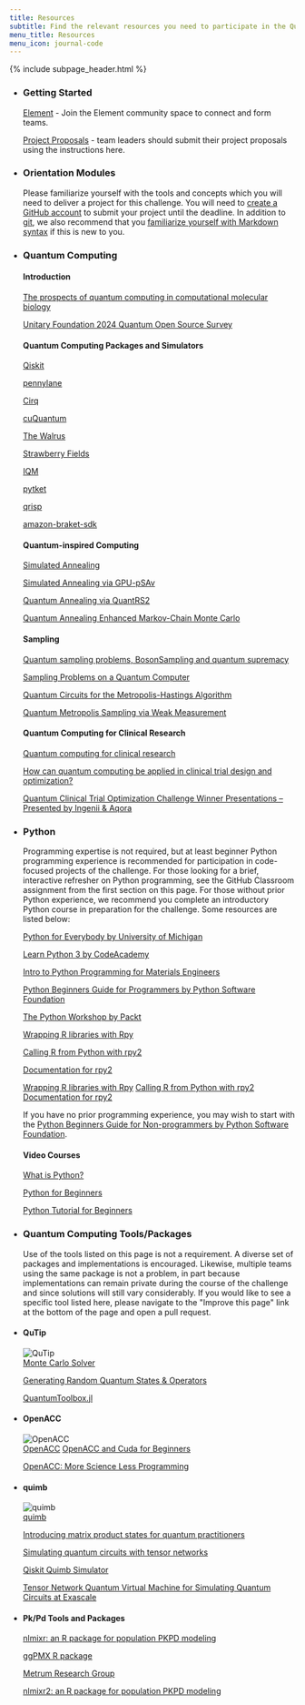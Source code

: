 ```yaml
---
title: Resources
subtitle: Find the relevant resources you need to participate in the Quantum Challenge 2025
menu_title: Resources
menu_icon: journal-code
---
```


{% include subpage_header.html %}

<section class="px-5 max-w-screen-lg mx-auto text-white py-10 gap-4 flex flex-col  ">

<ul class="grid grid-cols-1 md:grid-cols-2 gap-4 prose prose-invert space-y-10 align-items-start justify-items-start" >

<li class="border border-electron/25  p-4">

<h3 class="mt-1">Getting Started</h3>

<p><a href="https://matrix.to/#/#mqs-community-space:mozilla.org">Element</a> - Join the Element community space to connect and form teams.</p>

<p><a href="_/../submission.md">Project Proposals</a> - team leaders should submit their project proposals using the instructions here.</p>

</li>

<li class="border border-electron/25  p-4">

<h3 class="mt-1">Orientation Modules</h3>

<p>Please familiarize yourself with the tools and concepts which you will need to deliver a project for this challenge.
You will need to <a href="https://github.com/join">create a GitHub account</a> to submit your project until the deadline.
In addition to <a href="https://git-scm.com/">git</a>, we also recommend that you <a href="https://docs.github.com/en/get-started/writing-on-github/getting-started-with-writing-and-formatting-on-github/basic-writing-and-formatting-syntax">familiarize yourself with Markdown syntax</a> if this is new to you.
</p>
</li>

<li class="border border-electron/25  p-4">

<h3 class="mt-1">Quantum Computing</h3>

<h4 class="mt-1">Introduction</h4>

<a target="_blank" href="https://wires.onlinelibrary.wiley.com/doi/10.1002/wcms.1481">The prospects of quantum computing in computational molecular biology</a>

<a target="_blank" href="https://unitaryfoundation.github.io/survey-2024/">Unitary Foundation 2024 Quantum Open Source Survey</a>

<h4>Quantum Computing Packages and Simulators</h4>
<div class="flex flex-col gap-2">
<a  target="_blank" href="https://qiskit.github.io/qiskit-aer/">Qiskit</a>

<a  target="_blank" href="https://pennylane.ai/devices">pennylane</a>

<a  target="_blank" href="https://quantumai.google/cirq/simulate">Cirq</a>

<a  target="_blank" href="https://docs.nvidia.com/cuda/cuquantum/latest/overview.html#quantum-circuit-simulation">cuQuantum</a>

<a  target="_blank" href="https://the-walrus.readthedocs.io/en/latest/">The Walrus</a>

<a  target="_blank" href="https://strawberryfields.readthedocs.io/en/stable/introduction/introduction.html">Strawberry Fields</a>

<a  target="_blank" href="https://docs.meetiqm.com/">IQM</a>

<a  target="_blank" href="https://docs.quantinuum.com/tket/api-docs/index.html">pytket</a>

<a  target="_blank" href="https://qrisp.eu/index.html">qrisp</a>

<a  target="_blank" href="https://github.com/amazon-braket/amazon-braket-sdk-python">amazon-braket-sdk</a>

</div>

<h4 >Quantum-inspired Computing</h4>
<div class="flex flex-col gap-2">
<a target="_blank" href="https://www.nature.com/articles/s41598-025-90520-3">Simulated Annealing</a>

<a target="_blank" href="https://github.com/nonizawa/GPU-pSAv">Simulated Annealing via GPU-pSAv</a>

<a target="_blank" href="https://github.com/cool-japan/quantrs">Quantum Annealing via QuantRS2</a>

<a target="_blank" href="https://arxiv.org/abs/2502.08060">Quantum Annealing Enhanced Markov-Chain Monte Carlo</a>

</div>

<h4>Sampling</h4>

<div class="flex flex-col gap-2">
<a target="_blank" href="https://www.nature.com/articles/s41534-017-0018-2">Quantum sampling problems, BosonSampling and quantum supremacy</a>

<a target="_blank" href="https://arxiv.org/abs/2402.16341">Sampling Problems on a Quantum Computer</a>

<a target="_blank" href="https://arxiv.org/abs/2506.11576">Quantum Circuits for the Metropolis-Hastings Algorithm</a>

<a target="_blank" href="https://arxiv.org/abs/2406.16023">Quantum Metropolis Sampling via Weak Measurement</a>

</div>

<h4 >Quantum Computing for Clinical Research</h4>

<div class="flex flex-col gap-2">
<a target="_blank" href="https://www.sdu.dk/-/media/files/forskning/dias/research/dias-grantapplication.pdf">Quantum computing for clinical research</a>

<a target="_blank" href="https://doi.org/10.1016/j.tips.2024.08.005">How can quantum computing be applied in clinical trial design and optimization?</a>

<a target="_blank" href="https://www.youtube.com/watch?v=peazYkETsUY">Quantum Clinical Trial Optimization Challenge Winner Presentations – Presented by Ingenii & Aqora</a>

</div>

</li>

<li class="border border-electron/25  p-4">

<h3 class="mt-1">Python</h3>

<p>Programming expertise is not required, but at least beginner Python programming experience is recommended for participation in code-focused projects of the challenge. For those looking for a brief, interactive refresher on Python programming, see the GitHub Classroom assignment from the first section on this page. For those without prior Python experience, we recommend you complete an introductory Python course in preparation for the challenge. Some resources are listed below:</p>

<div class="flex flex-col gap-2">
<a href="https://www.coursera.org/specializations/python">Python for Everybody by University of Michigan</a>

<a href="https://www.codecademy.com/learn/learn-python-3">Learn Python 3 by CodeAcademy</a>

<a href="https://youtube.com/playlist?list=PLL0SWcFqypCmkHClksnGlab3wglEVMqNN">Intro to Python Programming for Materials Engineers</a>

<a href="https://wiki.python.org/moin/BeginnersGuide/Programmers">Python Beginners Guide for Programmers by Python Software Foundation</a>

<a href="https://courses.packtpub.com/courses/python">The Python Workshop by Packt</a>

<a href="https://people.duke.edu/~ccc14/sta-663/WrappingRLibraries.html">Wrapping R libraries with Rpy</a>

<a href="https://rviews.rstudio.com/2022/05/25/calling-r-from-python-with-rpy2/">Calling R from Python with rpy2</a>

<a href="https://rpy2.github.io/doc/v2.9.x/html/index.html">Documentation for rpy2</a>

<a href="https://people.duke.edu/~ccc14/sta-663/WrappingRLibraries.html">Wrapping R libraries with Rpy</a>
<a href="https://rviews.rstudio.com/2022/05/25/calling-r-from-python-with-rpy2/">Calling R from Python with rpy2</a>
<a href="https://rpy2.github.io/doc/v2.9.x/html/index.html">Documentation for rpy2</a>

</div>

<p> If you have no prior programming experience, you may wish to start with the <a href="https://www.python.org/about/gettingstarted/">Python Beginners Guide for Non-programmers by Python Software Foundation</a>.</p>

<h4> Video Courses</h4>

<div class="flex flex-col gap-2">
<a href="https://www.youtube.com/watch?v=x7X9w_GIm1s">What is Python?</a>

<a href="https://www.youtube.com/watch?v=s_ht4AKnTo0">Python for Beginners</a>

<a href="https://www.youtube.com/watch?v=rfscVS0vtbw">Python Tutorial for Beginners</a>

</div>

</li>

<li class="border border-electron/25  p-4">

<h3 class="mt-1">Quantum Computing Tools/Packages</h3>

<p>Use of the tools listed on this page is not a requirement.
A diverse set of packages and implementations is encouraged.
Likewise, multiple teams using the same package is not a problem, in part because implementations can remain private during the course of the challenge and since solutions will still vary considerably.
If you would like to see a specific tool listed here, please navigate to the "Improve this page" link at the bottom of the page and open a pull request.</p>

</li>

<li class="border border-electron/25 p-4">

<h4 class="mt-1">QuTip</h4>

<img src="https://qutip.org/images/logo.png" alt="QuTip" style="width=150px">

<div class="flex flex-col gap-2">
<a target="_blank" href="https://qutip.readthedocs.io/en/latest/guide/dynamics/dynamics-monte.html">Monte Carlo Solver</a>

<a target="_blank" href="https://qutip.readthedocs.io/en/latest/guide/guide-random.html">Generating Random Quantum States & Operators</a>

<a target="_blank" href="https://github.com/qutip/QuantumToolbox.jl">QuantumToolbox.jl</a>
</div>
</li>

<li class="border border-electron/25  p-4">

<h4 class="mt-1">OpenACC</h4>

<img src="https://d29g4g2dyqv443.cloudfront.net/sites/default/files/akamai/computeworks/images/OpenACC-logo-tagline-2C-RGB.png" alt="OpenACC" style="width=150px">



<div class="flex flex-col gap-2">
<a target="_blank" href="https://www.openacc.org/">OpenACC</a>
<a target="_blank" href="https://enccs.github.io/OpenACC-CUDA-beginners/">OpenACC and Cuda for Beginners</a>

<a target="_blank" href="https://developer.nvidia.com/openacc">OpenACC: More Science Less Programming</a>

</div>

</li>

<li class="border border-electron/25  p-4">

<h4 class="mt-1">quimb</h4>
<img src="https://quimb.readthedocs.io/en/latest/_static/quimb_logo_title.png" alt="quimb" style="width=150px">
<div class="flex flex-col gap-2">
<a target="_blank" href="https://quimb.readthedocs.io/en/latest/">quimb</a>


<a target="_blank" href="https://pennylane.ai/qml/demos/tutorial_mps">Introducing matrix product states for quantum practitioners</a>

<a target="_blank" href="https://www.icfo.eu/download-file/files/event_documents/30032023132546000000.pdf">Simulating quantum circuits with tensor networks</a>

<a target="_blank" href="https://docs.quantum.ibm.com/api/qiskit-addon-aqc-tensor/simulation-quimb-quimb-simulator">Qiskit Quimb Simulator</a>

<a target="_blank" href="https://arxiv.org/abs/2104.10523">Tensor Network Quantum Virtual Machine for Simulating Quantum Circuits at Exascale</a>

</div>

</li>

<li class="border border-electron/25  p-4">

<h4 class="mt-1">Pk/Pd Tools and Packages</h4>

<div class="flex flex-col gap-2">

<a target="_blank" href="https://github.com/nlmixrdevelopment/nlmixr">nlmixr: an R package for population PKPD modeling</a>

<a target="_blank" href="https://github.com/ggPMXdevelopment/ggPMX">ggPMX R package</a>

<a target="_blank" href="https://github.com/metrumresearchgroup">Metrum Research Group</a>

<a target="_blank" href="https://github.com/metrumresearchgroup/nlmixr2">nlmixr2: an R package for population PKPD modeling</a>

</div>

</li>

</ul> 
</section>
